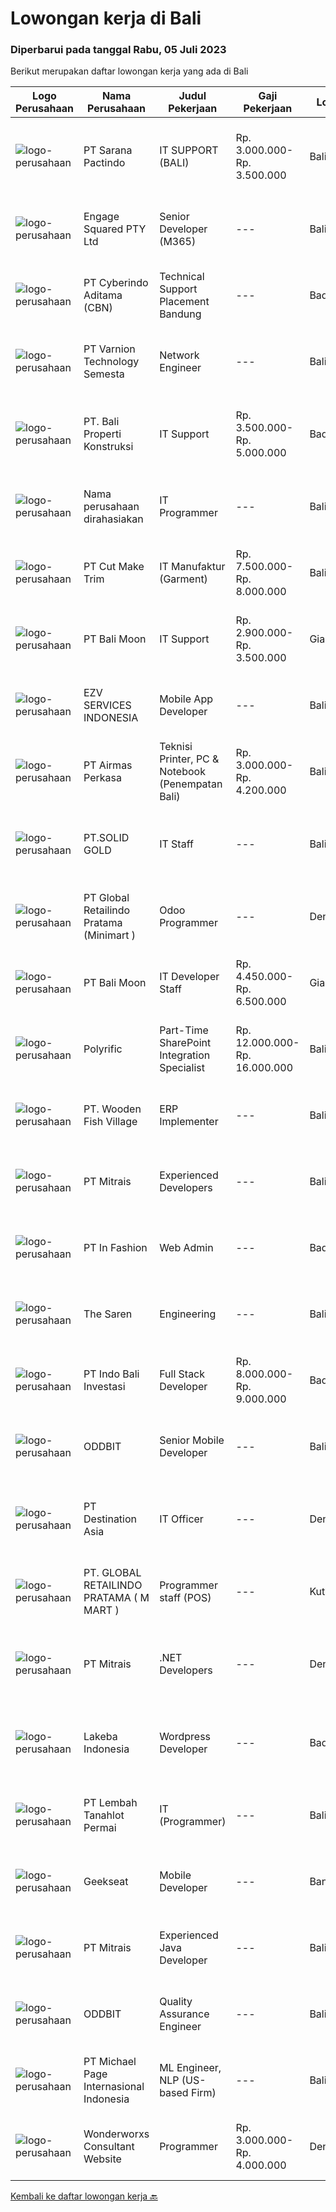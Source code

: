 
  # Lowongan kerja di Bali

  ### Diperbarui pada tanggal Rabu, 05 Juli 2023

  Berikut merupakan daftar lowongan kerja yang ada di Bali

  |Logo Perusahaan | Nama Perusahaan | Judul Pekerjaan | Gaji Pekerjaan | Lokasi | Deskripsi | Tanggal diunggah | Pranala |
  | -------------- | --------------- | --------------- | --------- | --------- | -------------- | ------- | ----------- |
  |![logo-perusahaan](https://image-service-cdn.seek.com.au/98982338245954acade7338ecccff8adaf4bc449/ee4dce1061f3f616224767ad58cb2fc751b8d2dc)|PT Sarana Pactindo|IT SUPPORT (BALI)|Rp. 3.000.000-Rp. 3.500.000|Bali|Melakukan implementasi pemasangan baru dan traning setelah registrasi klien baru. Memastikan training product knowledge yang diberikan kepada klien...|Senin, 03 Juli 2023|https://www.jobstreet.co.id/id/job/it-support-bali-4391398?token=0~c5d0e9ce-f1ed-4eae-8418-24b64dfdd873&sectionRank=1&jobId=jobstreet-id-job-4391398|
|![logo-perusahaan](https://image-service-cdn.seek.com.au/ced0e37ea279d1b5949baa580a000fa1ffee94e1/ee4dce1061f3f616224767ad58cb2fc751b8d2dc)|Engage Squared PTY Ltd|Senior Developer (M365)|---|Bali|(Please apply with English written Resume)Want to work for an Australian company and on the cutting edge of Microsoft 365 development?Are you a gun at...|Selasa, 04 Juli 2023|https://www.jobstreet.co.id/id/job/senior-developer-m365-5448203/origin/my?token=0~c5d0e9ce-f1ed-4eae-8418-24b64dfdd873&sectionRank=2&jobId=jobstreet-my-job-5448203|
|![logo-perusahaan](https://image-service-cdn.seek.com.au/1da7dca14895e2f8bf76c41c28ef98e3cf775cea/ee4dce1061f3f616224767ad58cb2fc751b8d2dc)|PT Cyberindo Aditama (CBN)|Technical Support Placement Bandung|---|Badung|Job Description:  Serve the needs of customers in basic and further technical engineering, like a troubleshooting/customers email, handle the...|Senin, 03 Juli 2023|https://www.jobstreet.co.id/id/job/technical-support-placement-bandung-4390396?token=0~c5d0e9ce-f1ed-4eae-8418-24b64dfdd873&sectionRank=3&jobId=jobstreet-id-job-4390396|
|![logo-perusahaan](https://image-service-cdn.seek.com.au/375cecb905bde535223e037ad126fc87a8ab5d2d/ee4dce1061f3f616224767ad58cb2fc751b8d2dc)|PT Varnion Technology Semesta|Network Engineer|---|Bali|Job Description: Technical support client Standby shifting Installation Networking Hardware  Handling troubleshoot/problem solving...|Senin, 03 Juli 2023|https://www.jobstreet.co.id/id/job/network-engineer-4391323?token=0~c5d0e9ce-f1ed-4eae-8418-24b64dfdd873&sectionRank=4&jobId=jobstreet-id-job-4391323|
|![logo-perusahaan](https://image-service-cdn.seek.com.au/500e4d1e886a628472d4d31a5f83689bbd8bc231/ee4dce1061f3f616224767ad58cb2fc751b8d2dc)|PT. Bali Properti Konstruksi|IT Support|Rp. 3.500.000-Rp. 5.000.000|Badung|As our company continues to grow, we are actively seeking to expand our workforce significantly. We are embarking on a hiring spree to accommodate the...|Jumat, 30 Juni 2023|https://www.jobstreet.co.id/id/job/it-support-4388820?token=0~c5d0e9ce-f1ed-4eae-8418-24b64dfdd873&sectionRank=5&jobId=jobstreet-id-job-4388820|
|![logo-perusahaan](https://i.ibb.co/sqvTCh9/112815900-stock-vector-no-image-available-icon-flat-vector.webp)|Nama perusahaan dirahasiakan|IT Programmer|---|Bali|Pendidikan minimal S1 segala jurusan Minimal memiliki 2 tahun pengalaman kerja di bidang yang sama Memiliki pengetahuan mengenai PHP dan bahasa...|Jumat, 30 Juni 2023|https://www.jobstreet.co.id/id/job/it-programmer-4389554?token=0~c5d0e9ce-f1ed-4eae-8418-24b64dfdd873&sectionRank=6&jobId=jobstreet-id-job-4389554|
|![logo-perusahaan](https://image-service-cdn.seek.com.au/96dc6d56307920705b85d5181a9dcf3f3abd280c/ee4dce1061f3f616224767ad58cb2fc751b8d2dc)|PT Cut Make Trim|IT Manufaktur (Garment)|Rp. 7.500.000-Rp. 8.000.000|Bali|Summary of Position:  Oversee and coordinate the planning, organizing, and maintenance essential IT operations including operating system, security...|Selasa, 27 Juni 2023|https://www.jobstreet.co.id/id/job/it-manufaktur-garment-4386698?token=0~c5d0e9ce-f1ed-4eae-8418-24b64dfdd873&sectionRank=7&jobId=jobstreet-id-job-4386698|
|![logo-perusahaan](https://image-service-cdn.seek.com.au/fb94b823cd019fc36c1db82777ec72809efe1df7/ee4dce1061f3f616224767ad58cb2fc751b8d2dc)|PT Bali Moon|IT Support|Rp. 2.900.000-Rp. 3.500.000|Gianyar|1.          Menguasai topologi Jaringan2.          Menguasai mikrotik/ubiquiti3.          Trouble shooting PC, Laptop dan...|Rabu, 28 Juni 2023|https://www.jobstreet.co.id/id/job/it-support-4387559?token=0~c5d0e9ce-f1ed-4eae-8418-24b64dfdd873&sectionRank=8&jobId=jobstreet-id-job-4387559|
|![logo-perusahaan](https://image-service-cdn.seek.com.au/020eadf52b122388d6482ae37bc41a95e5aef766/ee4dce1061f3f616224767ad58cb2fc751b8d2dc)|EZV SERVICES INDONESIA|Mobile App Developer|---|Bali|Mobile App DeveloperPT EZV Services Indonesia (EZV App) is urgently looking for a Mobile App Developer!Job Descriptions: Develop and maintain mobile...|Senin, 03 Juli 2023|https://www.jobstreet.co.id/id/job/mobile-app-developer-4390922?token=0~c5d0e9ce-f1ed-4eae-8418-24b64dfdd873&sectionRank=9&jobId=jobstreet-id-job-4390922|
|![logo-perusahaan](https://image-service-cdn.seek.com.au/e058612ba3ea3c8a5db01b881de07c38d7462a24/ee4dce1061f3f616224767ad58cb2fc751b8d2dc)|PT Airmas Perkasa|Teknisi Printer, PC & Notebook (Penempatan Bali)|Rp. 3.000.000-Rp. 4.200.000|Bali|Deskripsi Pekerjaan: Check dan eskalasi part yang dibutuhkan unit printer/PC/NB/AIO Backup dan restore data PC/NB/AIO Replace part unit...|Kamis, 29 Juni 2023|https://www.jobstreet.co.id/id/job/teknisi-printer-pc-notebook-penempatan-bali-4378196?token=0~c5d0e9ce-f1ed-4eae-8418-24b64dfdd873&sectionRank=10&jobId=jobstreet-id-job-4378196|
|![logo-perusahaan](https://i.ibb.co/sqvTCh9/112815900-stock-vector-no-image-available-icon-flat-vector.webp)|PT.SOLID GOLD|IT Staff|---|Bali|urgently neededIT StaffKualifikasi1. Pria/wanita2. Min. S1 Teknik Informatika3. Memahami jaringan komputer, instalasi software dan hardware4....|Senin, 03 Juli 2023|https://www.jobstreet.co.id/id/job/it-staff-1036321522?token=0~c5d0e9ce-f1ed-4eae-8418-24b64dfdd873&sectionRank=11&jobId=jobstreet-id-job-1036321522|
|![logo-perusahaan](https://image-service-cdn.seek.com.au/01a194c9904a1858098d60a6e94a7ba4a6af3eb6/ee4dce1061f3f616224767ad58cb2fc751b8d2dc)|PT Global Retailindo Pratama (Minimart )|Odoo Programmer|---|Denpasar|Pendidikan minimal sarjana srata 1 (S1) jurusan terkait Berusia maksimal 27 tahun Memiliki kemampuan modifikasi dan menguasai pos odoo Memiliki...|Kamis, 29 Juni 2023|https://www.jobstreet.co.id/id/job/odoo-programmer-4372259?token=0~c5d0e9ce-f1ed-4eae-8418-24b64dfdd873&sectionRank=12&jobId=jobstreet-id-job-4372259|
|![logo-perusahaan](https://image-service-cdn.seek.com.au/10fe13a31e20f10b49c778316dcfb06584d0af76/ee4dce1061f3f616224767ad58cb2fc751b8d2dc)|PT Bali Moon|IT Developer Staff|Rp. 4.450.000-Rp. 6.500.000|Gianyar|PERSYARATAN :1.     S1 Teknik Informatika, atau lulusan yang terkait2.     Minimal 1-2 tahun pengalaman sebagai Programmer...|Rabu, 28 Juni 2023|https://www.jobstreet.co.id/id/job/it-developer-staff-4377699?token=0~c5d0e9ce-f1ed-4eae-8418-24b64dfdd873&sectionRank=13&jobId=jobstreet-id-job-4377699|
|![logo-perusahaan](https://image-service-cdn.seek.com.au/0b2021cd0b629c805b98ee700ff08f0e298ab07c/ee4dce1061f3f616224767ad58cb2fc751b8d2dc)|Polyrific|Part-Time SharePoint Integration Specialist|Rp. 12.000.000-Rp. 16.000.000|Bali|This vacancy is for Part-Time position, with prediction of 80 hours of work per month. Employees are entitled to the stated salary range if they...|Rabu, 28 Juni 2023|https://www.jobstreet.co.id/id/job/part-time-sharepoint-integration-specialist-4387887?token=0~c5d0e9ce-f1ed-4eae-8418-24b64dfdd873&sectionRank=14&jobId=jobstreet-id-job-4387887|
|![logo-perusahaan](https://image-service-cdn.seek.com.au/87a927f3b30cc0aba2f41f9534d701b8fcd78b9a/ee4dce1061f3f616224767ad58cb2fc751b8d2dc)|PT. Wooden Fish Village|ERP Implementer|---|Bali|ERP ImplementerSprawled across 44 hectares of prime beachfront land, NUANU is a new place in Bali that inspires an original way of living in harmony...|Kamis, 29 Juni 2023|https://www.jobstreet.co.id/id/job/erp-implementer-4379296?token=0~c5d0e9ce-f1ed-4eae-8418-24b64dfdd873&sectionRank=15&jobId=jobstreet-id-job-4379296|
|![logo-perusahaan](https://image-service-cdn.seek.com.au/7026eb1e60f7602835ce5daa9bc2edc6d0996c85/ee4dce1061f3f616224767ad58cb2fc751b8d2dc)|PT Mitrais|Experienced Developers|---|Bali|Build your Career with Mitrais ! We're looking for experienced Software Engineers from any background to be part of our team. What will you be doing? ...|Kamis, 29 Juni 2023|https://www.jobstreet.co.id/id/job/experienced-developers-4371868?token=0~c5d0e9ce-f1ed-4eae-8418-24b64dfdd873&sectionRank=16&jobId=jobstreet-id-job-4371868|
|![logo-perusahaan](https://image-service-cdn.seek.com.au/99ccc0096dc1e58f96b75a1f238e7d9598eff05d/ee4dce1061f3f616224767ad58cb2fc751b8d2dc)|PT In Fashion|Web Admin|---|Badung|Roles and Responsibilities Prepare and update website content (products, banners, etc). Edit product image (cropping, creating banner, color...|Rabu, 28 Juni 2023|https://www.jobstreet.co.id/id/job/web-admin-4377356?token=0~c5d0e9ce-f1ed-4eae-8418-24b64dfdd873&sectionRank=17&jobId=jobstreet-id-job-4377356|
|![logo-perusahaan](https://i.ibb.co/sqvTCh9/112815900-stock-vector-no-image-available-icon-flat-vector.webp)|The Saren|Engineering|---|Bali|the saren open recruitment for engineering position : - having experience as engineering (mep) - having experience with pool maintenance will be a...|Jumat, 30 Juni 2023|https://www.jobstreet.co.id/id/job/engineering-1036302322?token=0~c5d0e9ce-f1ed-4eae-8418-24b64dfdd873&sectionRank=18&jobId=jobstreet-id-job-1036302322|
|![logo-perusahaan](https://image-service-cdn.seek.com.au/df7b849c1d41d1f22ff9bcedc1753cb3e7c63959/ee4dce1061f3f616224767ad58cb2fc751b8d2dc)|PT Indo Bali Investasi|Full Stack Developer|Rp. 8.000.000-Rp. 9.000.000|Badung|Bali Building Solutions, a dynamic startup e-commerce company, seeks a skilled Full-Stack Developer to join our team. You will be responsible for...|Rabu, 28 Juni 2023|https://www.jobstreet.co.id/id/job/full-stack-developer-4387544?token=0~c5d0e9ce-f1ed-4eae-8418-24b64dfdd873&sectionRank=19&jobId=jobstreet-id-job-4387544|
|![logo-perusahaan](https://i.ibb.co/sqvTCh9/112815900-stock-vector-no-image-available-icon-flat-vector.webp)|ODDBIT|Senior Mobile Developer|---|Bali|What the requirements are: Min 5 years in Mobile Developer Strong skills in iOS and/or Android Can apply good branching strategies and code management...|Minggu, 02 Juli 2023|https://www.jobstreet.co.id/id/job/senior-mobile-developer-1036311593?token=0~c5d0e9ce-f1ed-4eae-8418-24b64dfdd873&sectionRank=20&jobId=jobstreet-id-job-1036311593|
|![logo-perusahaan](https://image-service-cdn.seek.com.au/e55e458631e13cabdd9b6ab2b3fe2be0114e83e7/ee4dce1061f3f616224767ad58cb2fc751b8d2dc)|PT Destination Asia|IT Officer|---|Denpasar|Job purpose:Responsible for IT network, hardware and software support and ensure that it runs smoothly. 1. KEY RESPONSIBILITIES Plan and implement to...|Jumat, 23 Juni 2023|https://www.jobstreet.co.id/id/job/it-officer-4383368?token=0~c5d0e9ce-f1ed-4eae-8418-24b64dfdd873&sectionRank=21&jobId=jobstreet-id-job-4383368|
|![logo-perusahaan](https://i.ibb.co/sqvTCh9/112815900-stock-vector-no-image-available-icon-flat-vector.webp)|PT. GLOBAL RETAILINDO PRATAMA ( M MART )|Programmer staff (POS)|---|Kuta|Pendidikan minimal S1 jurusan terkait Berusia maksimal 27 tahun Memiliki pengalaman yang relevan lebih disukai Menguasai framework Laravel Menguasai...|Rabu, 28 Juni 2023|https://www.jobstreet.co.id/id/job/programmer-staff-pos-1036289035?token=0~c5d0e9ce-f1ed-4eae-8418-24b64dfdd873&sectionRank=22&jobId=jobstreet-id-job-1036289035|
|![logo-perusahaan](https://image-service-cdn.seek.com.au/969b0c47f133a1e0155056a5d964c63953dd6304/ee4dce1061f3f616224767ad58cb2fc751b8d2dc)|PT Mitrais|.NET Developers|---|Denpasar|Build your Career with Mitrais! We're looking for experienced .NET Software Engineers to be part of our team. What will you be doing?  Coding...|Kamis, 29 Juni 2023|https://www.jobstreet.co.id/id/job/.net-developers-4371871?token=0~c5d0e9ce-f1ed-4eae-8418-24b64dfdd873&sectionRank=23&jobId=jobstreet-id-job-4371871|
|![logo-perusahaan](https://i.ibb.co/sqvTCh9/112815900-stock-vector-no-image-available-icon-flat-vector.webp)|Lakeba Indonesia|Wordpress Developer|---|Badung|Senior Web Developer ABOUT USLakeba Group is one of Australia's most innovative and exciting new technology companies, internationally recognised by...|Kamis, 29 Juni 2023|https://www.jobstreet.co.id/id/job/wordpress-developer-1036298206?token=0~c5d0e9ce-f1ed-4eae-8418-24b64dfdd873&sectionRank=24&jobId=jobstreet-id-job-1036298206|
|![logo-perusahaan](https://image-service-cdn.seek.com.au/38862973985675718f5b8fc2af6744a1740a6b16/ee4dce1061f3f616224767ad58cb2fc751b8d2dc)|PT Lembah Tanahlot Permai|IT (Programmer)|---|Bali|Menganalisa kebutuhan user                                                      Membuat program aplikasi komputer sesuai dengan spesifikasi yang telah...|Kamis, 22 Juni 2023|https://www.jobstreet.co.id/id/job/it-programmer-4382071?token=0~c5d0e9ce-f1ed-4eae-8418-24b64dfdd873&sectionRank=25&jobId=jobstreet-id-job-4382071|
|![logo-perusahaan](https://image-service-cdn.seek.com.au/961432dbd4f6f598e568bbe95a11411dce0703c4/ee4dce1061f3f616224767ad58cb2fc751b8d2dc)|Geekseat|Mobile Developer|---|Bandung|We are currently looking for experienced Mobile Developers to join our Awesome Engineering Team in Bali or Bandung.As a developer you will build,...|Senin, 26 Juni 2023|https://www.jobstreet.co.id/id/job/mobile-developer-4385229?token=0~c5d0e9ce-f1ed-4eae-8418-24b64dfdd873&sectionRank=26&jobId=jobstreet-id-job-4385229|
|![logo-perusahaan](https://image-service-cdn.seek.com.au/969b0c47f133a1e0155056a5d964c63953dd6304/ee4dce1061f3f616224767ad58cb2fc751b8d2dc)|PT Mitrais|Experienced Java Developer|---|Bali|Build your Career with Mitrais! We have clients who are urgently looking for Experienced Java developers for an immediate start.What will you be...|Kamis, 29 Juni 2023|https://www.jobstreet.co.id/id/job/experienced-java-developer-4371869?token=0~c5d0e9ce-f1ed-4eae-8418-24b64dfdd873&sectionRank=27&jobId=jobstreet-id-job-4371869|
|![logo-perusahaan](https://i.ibb.co/sqvTCh9/112815900-stock-vector-no-image-available-icon-flat-vector.webp)|ODDBIT|Quality Assurance Engineer|---|Bali|QA establishes and maintains set requirements for developing or manufacturing reliable products. A quality assurance system is meant to increase...|Selasa, 27 Juni 2023|https://www.jobstreet.co.id/id/job/quality-assurance-engineer-1036281169?token=0~c5d0e9ce-f1ed-4eae-8418-24b64dfdd873&sectionRank=28&jobId=jobstreet-id-job-1036281169|
|![logo-perusahaan](https://image-service-cdn.seek.com.au/6f9556b46c1b5cc7aedf100dfc0ed24c4de1fe86/ee4dce1061f3f616224767ad58cb2fc751b8d2dc)|PT Michael Page Internasional Indonesia|ML Engineer, NLP (US-based Firm)|---|Bali|We are seeking a talented and versatile individual to join our company as an ML Engineer. You will work closely with the Chief Technology Officer /...|Kamis, 22 Juni 2023|https://www.jobstreet.co.id/id/job/ml-engineer-nlp-us-based-firm-4382559?token=0~c5d0e9ce-f1ed-4eae-8418-24b64dfdd873&sectionRank=29&jobId=jobstreet-id-job-4382559|
|![logo-perusahaan](https://i.ibb.co/sqvTCh9/112815900-stock-vector-no-image-available-icon-flat-vector.webp)|Wonderworxs Consultant Website|Programmer|Rp. 3.000.000-Rp. 4.000.000|Denpasar|-Deskripsi Pekerjaan Programmers Berpengalaman menguasai Html, css, javascript, basic php wordpress, htaccess Robots.txt Nilai plus kalau ada...|Senin, 26 Juni 2023|https://www.jobstreet.co.id/id/job/programmer-4385344?token=0~c5d0e9ce-f1ed-4eae-8418-24b64dfdd873&sectionRank=30&jobId=jobstreet-id-job-4385344|


  [Kembali ke daftar lowongan kerja 🔙](../README.md#daftar-lowongan-kerja)
  